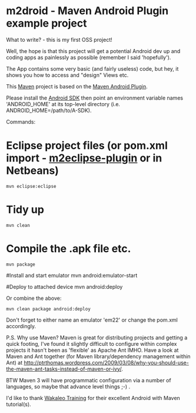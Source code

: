 # m2droid - Maven Android Plugin example project

What to write? - this is my first OSS project!

Well, the hope is that this project will get a potential Android dev up 
and coding apps as painlessly as possible (remember I said 'hopefully').

The App contains some very basic (and fairly useless) code, but hey, it shows
you how to access and "design" Views etc.

This [Maven][maven] project is based on the [Maven Android Plugin][maven-android-plugin].

Please install the [Android SDK][google-android-sdk] then point an environment variable names 
'ANDROID_HOME' at its top-level directory (i.e. ANDROID_HOME=/path/to/A-SDK).

Commands:

# Eclipse project files (or pom.xml import - [m2eclipse-plugin][m2eclipse] or in Netbeans)
	mvn eclipse:eclipse

# Tidy up
	mvn clean

# Compile the .apk file etc.
	mvn package

#Install and start emulator
	mvn android:emulator-start
 
#Deploy to attached device 
	mvn android:deploy

Or combine the above:

	mvn clean package android:deploy

Don't forget to either name an emulator 'em22' or change the pom.xml accordingly.

[google-android-sdk]: http://developer.android.com/sdk/installing.html
[google-eclipse-adt-plugin]: http://developer.android.com/sdk/eclipse-adt.html 
[m2eclipse]: http://m2eclipse.sonatype.org/installing-m2eclipse.html
[maven-android-plugin]: http://code.google.com/p/maven-android-plugin/
[m2e-android-integration]: http://code.google.com/a/eclipselabs.org/p/m2eclipse-android-integration/
[maven]: http://maven.apache.org/

P.S. Why use Maven? Maven is great for distributing projects and getting a quick
footing, I've found it slightly difficult to configure within complex projects it hasn't been as 
'flexible' as Apache Ant IMHO. Have a look at Maven and Ant together (for 
Maven library/dependency management within Ant) at 
http://ptrthomas.wordpress.com/2009/03/08/why-you-should-use-the-maven-ant-tasks-instead-of-maven-or-ivy/. 

BTW Maven 3 will have programmatic configuration via a number of languages, so maybe that advance level things ;-) .

I'd like to thank [Wakaleo Training](http://www.wakaleo.com/blog/302-android-development-with-maven/ "Android development with Maven") for their excellent Android with Maven tutorial(s).
